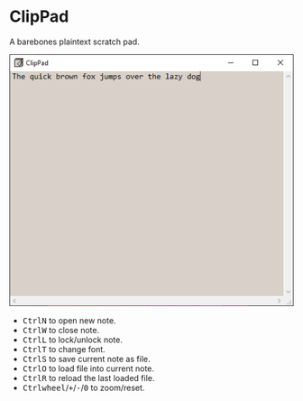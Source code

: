 # ClipPad

A barebones plaintext scratch pad.

![](screenshot.png)

- <kbd>Ctrl</kbd><kbd>N</kbd> to open new note.
- <kbd>Ctrl</kbd><kbd>W</kbd> to close note.
- <kbd>Ctrl</kbd><kbd>L</kbd> to lock/unlock note.
- <kbd>Ctrl</kbd><kbd>T</kbd> to change font.
- <kbd>Ctrl</kbd><kbd>S</kbd> to save current note as file.
- <kbd>Ctrl</kbd><kbd>O</kbd> to load file into current note.
- <kbd>Ctrl</kbd><kbd>R</kbd> to reload the last loaded file.
- <kbd>Ctrl</kbd><kbd>wheel</kbd>/<kbd>+</kbd>/<kbd>-</kbd>/<kbd>0</kbd> to zoom/reset.